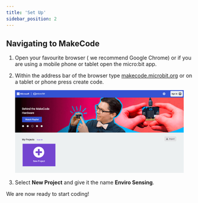 ```yaml
---
title: 'Set Up'
sidebar_position: 2
---
```


## Navigating to MakeCode

1. Open your favourite browser ( we recommend Google Chrome) or if you are using a mobile phone or tablet open the micro:bit app.

2. Within the address bar of the browser type [makecode.microbit.org](https://makecode.microbit.org/) or on a tablet or phone press create code.

   ![MakeCode website preview](./img/MakeCodeWebsite.png)

3. Select **New Project** and give it the name **Enviro Sensing**.

We are now ready to start coding!
